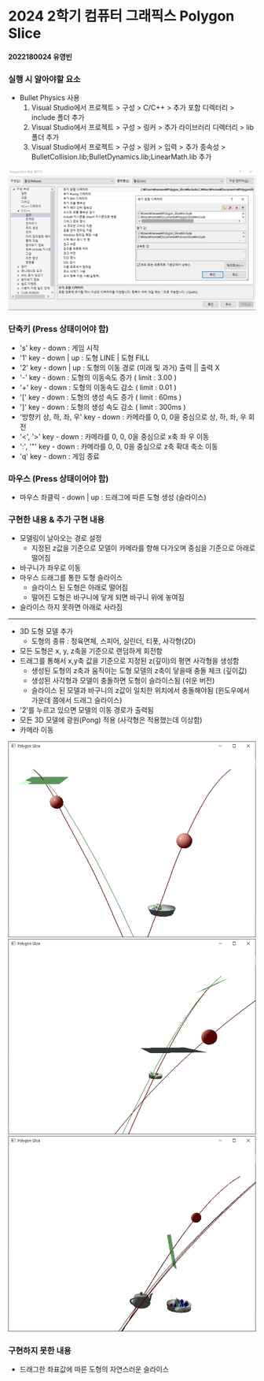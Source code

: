 # 2024 2학기 컴퓨터 그래픽스 Polygon Slice

#### 2022180024 유영빈

### 실행 시 알아야할 요소
 - Bullet Physics 사용
   1. Visual Studio에서 프로젝트 > 구성 > C/C++ > 추가 포함 디렉터리 > include 폴더 추가
   2. Visual Studio에서 프로젝트 > 구성 > 링커 > 추가 라이브러리 디렉터리 > lib 폴더 추가
   3. Visual Studio에서 프로젝트 > 구성 > 링커 > 입력 > 추가 종속성 > BulletCollision.lib;BulletDynamics.lib;LinearMath.lib 추가

![설정화면](/img/img_4.png "설정화면")

### 단축키 (Press 상태이어야 함)
* 's' key - down : 게임 시작
* '1' key - down | up : 도형 LINE | 도형 FILL
* '2' key - down | up : 도형의 이동 경로 (미래 및 과거) 출력 || 출력 X
* '-' key - down : 도형의 이동속도 증가 ( limit : 3.00 )
* '+' key - down : 도형의 이동속도 감소 ( limit : 0.01 )
* '[' key - down : 도형의 생성 속도 증가 ( limit : 60ms )
* ']' key - down : 도형의 생성 속도 감소 ( limit : 300ms )
* '방향키 상, 하, 좌, 우' key - down : 카메라를 0, 0, 0을 중심으로 상, 하, 좌, 우 회전
* '<', '>' key - down : 카메라를 0, 0, 0을 중심으로 x축 좌 우 이동
* ':', '"' key - down : 카메라를 0, 0, 0을 중심으로 z축 확대 축소 이동
* 'q' key - down : 게임 종료

### 마우스 (Press 상태이어야 함)
* 마우스 좌클릭 - down | up : 드래그에 따른 도형 생성 (슬라이스)

### 구현한 내용 & 추가 구현 내용
* 모델링이 날아오는 경로 설정
  * 지정된 z값을 기준으로 모델이 카메라를 향해 다가오며 중심을 기준으로 아래로 떨어짐
* 바구니가 좌우로 이동
* 마우스 드래그를 통한 도형 슬라이스
  * 슬라이스 된 도형은 아래로 떨어짐
  * 떨어진 도형은 바구니에 닿게 되면 바구니 위에 놓여짐
* 슬라이스 하지 못하면 아래로 사라짐
---
* 3D 도형 모델 추가
  * 도형의 종류 : 정육면체, 스피어, 실린더, 티폿, 사각형(2D)
* 모든 도형은 x, y, z축을 기준으로 랜덤하게 회전함
* 드래그를 통해서 x,y축 값을 기준으로 지정된 z(깊이)의 평면 사각형을 생성함
  * 생성된 도형의 z축과 움직이는 도형 모델의 z축이 닿을때 충돌 체크 (깊이값)
  * 생성된 사각형과 모델이 충돌하면 도형이 슬라이스됨 (쉬운 버전)
  * 슬라이스 된 모델과 바구니의 z값이 일치한 위치에서 충돌해야됨 (윈도우에서 가운데 쯤에서 드래그 슬라이스)
* '2'를 누르고 있으면 모델의 이동 경로가 출력됨
* 모든 3D 모델에 광원(Pong) 적용 (사각형은 적용했는데 이상함)
* 카메라 이동

![동작화면2](/img/img_2.png "동작화면2")
![동작화면3](/img/img_3.png "동작화면2")
![동작화면1](/img/img_1.png "동작화면1")

### 구현하지 못한 내용
* 드래그한 좌표값에 따른 도형의 자연스러운 슬라이스


